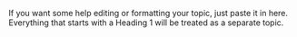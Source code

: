 If you want some help editing or formatting your topic, just paste it in here. Everything that starts with a Heading 1 will be treated as a separate topic.